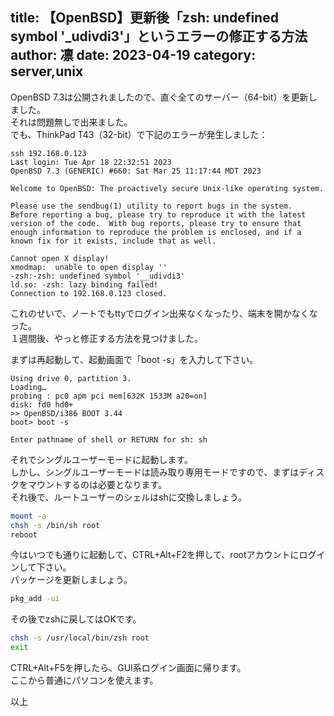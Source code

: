 title: 【OpenBSD】更新後「zsh: undefined symbol '_udivdi3'」というエラーの修正する方法
author: 凛
date: 2023-04-19
category: server,unix
----
OpenBSD 7.3は公開されましたので、直ぐ全てのサーバー（64-bit）を更新しました。\
それは問題無しで出来ました。\
でも、ThinkPad T43（32-bit）で下記のエラーが発生しました：

```
ssh 192.168.0.123
Last login: Tue Apr 18 22:32:51 2023
OpenBSD 7.3 (GENERIC) #660: Sat Mar 25 11:17:44 MDT 2023

Welcome to OpenBSD: The proactively secure Unix-like operating system.

Please use the sendbug(1) utility to report bugs in the system.
Before reporting a bug, please try to reproduce it with the latest
version of the code.  With bug reports, please try to ensure that
enough information to reproduce the problem is enclosed, and if a
known fix for it exists, include that as well.

Cannot open X display!
xmodmap:  unable to open display ''
-zsh:-zsh: undefined symbol '__udivdi3'
ld.so: -zsh: lazy binding failed!
Connection to 192.168.0.123 closed.
```

これのせいで、ノートでもttyでログイン出来なくなったり、端末を開かなくなった。\
１週間後、やっと修正する方法を見つけました。

まずは再起動して、起動画面で「boot -s」を入力して下さい。

```
Using drive 0, partition 3.
Loading…
probing : pc0 apm pci mem[632K 1533M a20=on]
disk: fd0 hd0+
>> OpenBSD/i386 BOOT 3.44
boot> boot -s

Enter pathname of shell or RETURN for sh: sh
```

それでシングルユーザーモードに起動します。\
しかし、シングルユーザーモードは読み取り専用モードですので、まずはディスクをマウントするのは必要となります。\
それ後で、ルートユーザーのシェルはshに交換しましょう。

```sh
mount -a
chsh -s /bin/sh root
reboot
```

今はいつでも通りに起動して、CTRL+Alt+F2を押して、rootアカウントにログインして下さい。\
パッケージを更新しましょう。

```sh
pkg_add -ui
```

その後でzshに戻してはOKです。

```sh
chsh -s /usr/local/bin/zsh root
exit
```

CTRL+Alt+F5を押したら、GUI系ログイン画面に帰ります。\
ここから普通にパソコンを使えます。

以上
